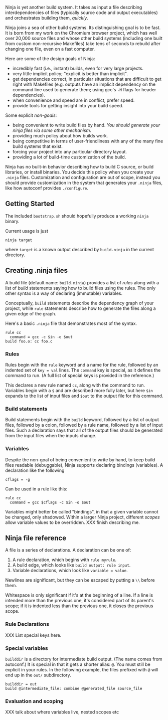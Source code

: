 

Ninja is yet another build system.  It takes as input a file
describing interdependencies of files (typically source code and
output executables) and orchestrates building them, *quickly*.

Ninja joins a sea of other build systems.  Its distinguishing goal is
to be fast.  It is born from my work on the Chromium browser project,
which has well over 20,000 source files and whose other build systems
(including one built from custom non-recursive Makefiles) take tens of
seconds to rebuild after changing one file, even on a fast computer.

Here are some of the design goals of Ninja:

* incredibly fast (i.e., instant) builds, even for very large projects.
* very little implicit policy; "explicit is better than implicit".
* get dependencies correct, in particular  situations that are difficult
  to get right with Makefiles (e.g. outputs have an implicit dependency on
  the command line used to generate them; using gcc's `-M` flags
  for header dependencies).
* when convenience and speed are in conflict, prefer speed.
* provide tools for getting insight into your build speed.

Some explicit *non-goals*:

* being convenient to write build files by hand.  *You should generate
  your ninja files via some other mechanism*.
* providing much policy about how builds work.
* being competitive in terms of user-friendliness with any of the many
  fine build systems that exist.
* forcing your project into any particular directory layout.
* providing a lot of build-time customization of the build.

Ninja has no built-in behavior describing how to build C source, or
build libraries, or install binaries.  You decide this policy when you
create your `.ninja` files.  Customization and configuration are out
of scope, instead you should provide customization in the system that
generates your `.ninja` files, like how autoconf provides
`./configure`.

## Getting Started
The included `bootstrap.sh` should hopefully produce a working `ninja`
binary.

Current usage is just

    ninja target

where `target` is a known output described by `build.ninja` in the
current directory.

## Creating .ninja files
A build file (default name: `build.ninja`) provides a list of *rules*
along with a list of *build* statements saying how to build files
using the rules.  The only other syntax is a way of declaring
(immutable) variables.

Conceptually, `build` statements describe the dependency graph of your
project, while `rule` statements describe how to generate the files
along a given edge of the graph.

Here's a basic `.ninja` file that demonstrates most of the syntax.

    rule cc
      command = gcc -c $in -o $out
    build foo.o: cc foo.c

### Rules
Rules begin with the `rule` keyword and a name for the rule, followed
by an indented set of `key = val` lines.  The `command` key is special,
as it defines the command to run.  (A full list of special keys is
provided in the reference.)

This declares a new rule named `cc`, along with the command to run.
Variables begin with a `$` and are described more fully later, but
here `$in` expands to the list of input files and `$out` to the output
file for this command.

### Build statements
Build statements begin with the `build` keyword, followed by a list of
output files, followed by a colon, followed by a rule name, followed
by a list of input files.  Such a declaration says that all of the
output files should be generated from the input files when the inputs
change.

### Variables
Despite the non-goal of being convenient to write by hand, to keep
build files readable (debuggable), Ninja supports declaring bindings
(variables).  A declaration like the following

    cflags = -g

Can be used in a rule like this:

    rule cc
      command = gcc $cflags -c $in -o $out

Variables might better be called "bindings", in that a given variable
cannot be changed, only shadowed.  Within a larger Ninja project,
different *scopes* allow variable values to be overridden.  XXX finish
describing me.

## Ninja file reference
A file is a series of declarations.  A declaration can be one of:

1. A rule declaration, which begins with `rule myrule`.
2. A build edge, which looks like `build output: rule input`.
3. Variable declarations, which look like `variable = value`.

Newlines are significant, but they can be escaped by putting a `\\`
before them.

Whitespace is only significant if it's at the beginning of a line.  If
a line is intended more than the previous one, it's considered part of
its parent's scope; if it is indented less than the previous one, it
closes the previous scope.

### Rule Declarations
XXX List special keys here.

### Special variables
`builddir` is a directory for intermediate build output.  (The name
comes from autoconf.)  It is special in that it gets a shorter alias:
`@`.  You must still be explicit in your rules.  In the following
example, the files prefixed with `@` will end up in the `out/`
subdirectory.

    builddir = out
    build @intermediate_file: combine @generated_file source_file

### Evaluation and scoping

XXX talk about where variables live, nested scopes etc
